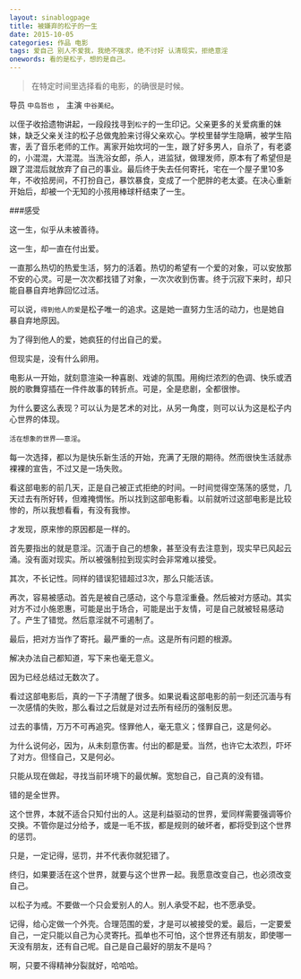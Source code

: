 ```yaml
---
layout: sinablogpage
title: 被嫌弃的松子的一生
date: 2015-10-05
categories: 作品 电影
tags: 爱自己 别人不爱我，我绝不强求，绝不讨好 认清现实，拒绝意淫
onewords: 看的是松子，想的是自己。
---
```

> 在特定时间里选择看的电影，的确很是时候。

导员 `中岛哲也` ， 主演 `中谷美纪`。

以侄子收拾遗物讲起，一段段找寻到`松子`的一生印记。父亲更多的关爱病重的妹妹，缺乏父亲关注的松子总做鬼脸来讨得父亲欢心。学校里替学生隐瞒，被学生陷害，丢了音乐老师的工作。离家开始坎坷的一生，跟了好多男人，自杀了，有老婆的，小混混，大混混。当洗浴女郎，杀人，进监狱，做理发师，原本有了希望但是跟了混混后就放弃了自己的事业。最后终于失去任何寄托，宅在一个屋子里10多年，不收拾房间，不打扮自己，暴饮暴食，变成了一个肥胖的老太婆。在决心重新开始后，却被一个无知的小孩用棒球杆结束了一生。

###感受

这一生，似乎从未被善待。

这一生，却一直在付出爱。

一直那么热切的热爱生活，努力的活着。热切的希望有一个爱的对象，可以安放那不安的心灵。可是一次次都找错了对象，一次次收到伤害。终于沉寂下来时，却只能自暴自弃地靠回忆过活。

可以说，`得到他人的爱`是松子唯一的追求。这是她一直努力生活的动力，也是她自暴自弃地原因。

为了得到他人的爱，她疯狂的付出自己的爱。

但现实是，没有什么卵用。

电影从一开始，就刻意渲染一种喜剧、戏谑的氛围。用绚烂浓烈的色调、快乐或洒脱的歌舞穿插在一件件故事的转折点。可是，全是悲剧，全都很惨。

为什么要这么表现？可以认为是艺术的对比，从另一角度，则可以认为这是松子内心世界的体现。

`活在想象的世界——意淫`。

每一次选择，都以为是快乐新生活的开始，充满了无限的期待。然而很快生活就赤裸裸的宣告，不过又是一场失败。

看这部电影的前几天，正是自己被正式拒绝的时间。一时间觉得空荡荡的感觉，几天过去有所好转，但难掩惆怅。所以找到这部电影看。以前就听过这部电影是比较惨的，所以我想看看，有没有我惨。

才发现，原来惨的原因都是一样的。

首先要指出的就是意淫。沉湎于自己的想象，甚至没有去注意到，现实早已风起云涌。没有面对现实。所以被强制拉到现实时会非常难以接受。

其次，不长记性。同样的错误犯错超过3次，那么只能活该。

再次，容易被感动。首先是被自己感动，这个与意淫重叠。然后被对方感动。其实对方不过小施恩惠，可能是出于场合，可能是出于友情，可是自己就被轻易感动了。产生了错觉。然后意淫就不可遏制了。

最后，把对方当作了寄托。最严重的一点。这是所有问题的根源。

解决办法自己都知道，写下来也毫无意义。

因为已经总结过无数次了。

看过这部电影后，真的一下子清醒了很多。如果说看这部电影的前一刻还沉湎与有一次感情的失败，那么看过之后就是对过去所有经历的强制反思。

过去的事情，万万不可再追究。怪罪他人，毫无意义；怪罪自己，这是何必。


为什么说何必，因为，从未刻意伤害。付出的都是爱。当然，也许它太浓烈，吓坏了对方。但怪自己，又是何必。

只能从现在做起，寻找当前环境下的最优解。宽恕自己，自己真的没有错。

错的是全世界。

这个世界，本就不适合只知付出的人。这是利益驱动的世界，爱同样需要强调等价交换。不管你是过分给予，或是一毛不拔，都是规则的破坏者，都将受到这个世界的惩罚。

只是，一定记得，惩罚，并不代表你就犯错了。

终归，如果要活在这个世界，就要与这个世界一起。我愿意改变自己，也必须改变自己。

以松子为戒。不要做一个只会爱别人的人。别人承受不起，也不愿承受。

记得，给心定做一个外壳。合理范围的爱，才是可以被接受的爱。最后，一定要爱自己，一定只能以自己为心灵寄托。孤单也不可怕，这个世界还有朋友，即使哪一天没有朋友，还有自己呢。自己是自己最好的朋友不是吗？

啊，只要不得精神分裂就好，哈哈哈。